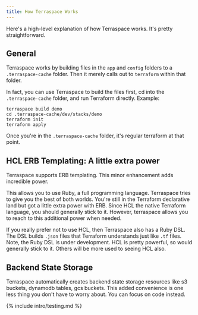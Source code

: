 ```yaml
---
title: How Terraspace Works
---
```


Here's a high-level explanation of how Terraspace works. It's pretty straightforward.

## General

Terraspace works by building files in the `app` and `config` folders to a `.terraspace-cache` folder. Then it merely calls out to `terraform` within that folder.

In fact, you can use Terraspace to build the files first, cd into the `.terraspace-cache` folder, and run Terraform directly. Example:

    terraspace build demo
    cd .terraspace-cache/dev/stacks/demo
    terraform init
    terraform apply

Once you're in the `.terraspace-cache` folder, it's regular terraform at that point.

## HCL ERB Templating: A little extra power

Terraspace supports ERB templating. This minor enhancement adds incredible power.

This allows you to use Ruby, a full programming language. Terraspace tries to give you the best of both worlds. You're still in the Terraform declarative land but got a little extra power with ERB. Since HCL the native Terraform language, you should generally stick to it. However, terraspace allows you to reach to this additional power when needed.

If you really prefer not to use HCL, then Terraspace also has a Ruby DSL. The DSL builds `.json` files that Terraform understands just like `.tf` files. Note, the Ruby DSL is under development. HCL is pretty powerful, so would generally stick to it. Others will be more used to seeing HCL also.

## Backend State Storage

Terraspace automatically creates backend state storage resources like s3 buckets, dynamodb tables, gcs buckets. This added convenience is one less thing you don't have to worry about. You can focus on code instead.

{% include intro/testing.md %}
